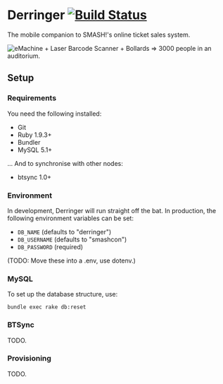# Derringer [![Build Status](https://travis-ci.org/damncabbage/derringer.png)](https://travis-ci.org/damncabbage/derringer)

The mobile companion to SMASH!'s online ticket sales system.

![eMachine + Laser Barcode Scanner + Bollards => 3000 people in an auditorium.](http://dl.dropbox.com/u/5687497/Derringer%20Equipment.png)


## Setup

### Requirements

You need the following installed:

* Git
* Ruby 1.9.3+
* Bundler
* MySQL 5.1+

... And to synchronise with other nodes:

* btsync 1.0+


### Environment

In development, Derringer will run straight off the bat. In production, the following environment variables can be set:

* `DB_NAME` (defaults to "derringer")
* `DB_USERNAME` (defaults to "smashcon")
* `DB_PASSWORD` (required)

(TODO: Move these into a .env, use dotenv.)


### MySQL

To set up the database structure, use:

```
bundle exec rake db:reset
```


### BTSync

TODO.


### Provisioning

TODO.
